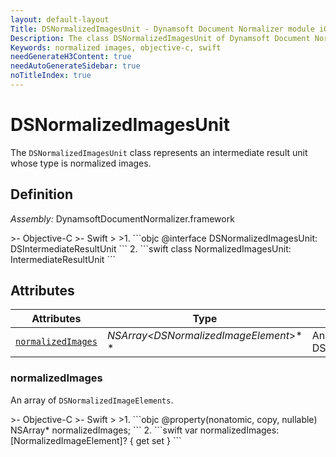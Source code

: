 ```yaml
---
layout: default-layout
Title: DSNormalizedImagesUnit - Dynamsoft Document Normalizer module iOS Edition API Reference
Description: The class DSNormalizedImagesUnit of Dynamsoft Document Normalizer module represents an intermediate result unit whose type is normalized images.
Keywords: normalized images, objective-c, swift
needGenerateH3Content: true
needAutoGenerateSidebar: true
noTitleIndex: true
---
```


# DSNormalizedImagesUnit

The `DSNormalizedImagesUnit` class represents an intermediate result unit whose type is normalized images.

## Definition

*Assembly:* DynamsoftDocumentNormalizer.framework

<div class="sample-code-prefix"></div>
>- Objective-C
>- Swift
>
>1. 
```objc
@interface DSNormalizedImagesUnit: DSIntermediateResultUnit
```
2. 
```swift
class NormalizedImagesUnit: IntermediateResultUnit
```

## Attributes

| Attributes | Type | Description |
| ---------- | ---- | ----------- |
| [`normalizedImages`](#normalizedimages) | *NSArray<DSNormalizedImageElement*>* \* | An array of DSNormalizedImageElements. |

### normalizedImages

An array of `DSNormalizedImageElements`.

<div class="sample-code-prefix"></div>
>- Objective-C
>- Swift
>
>1. 
```objc
@property(nonatomic, copy, nullable) NSArray<DSNormalizedImageElement*>* normalizedImages;
```
2. 
```swift
var normalizedImages: [NormalizedImageElement]? { get set }
```
